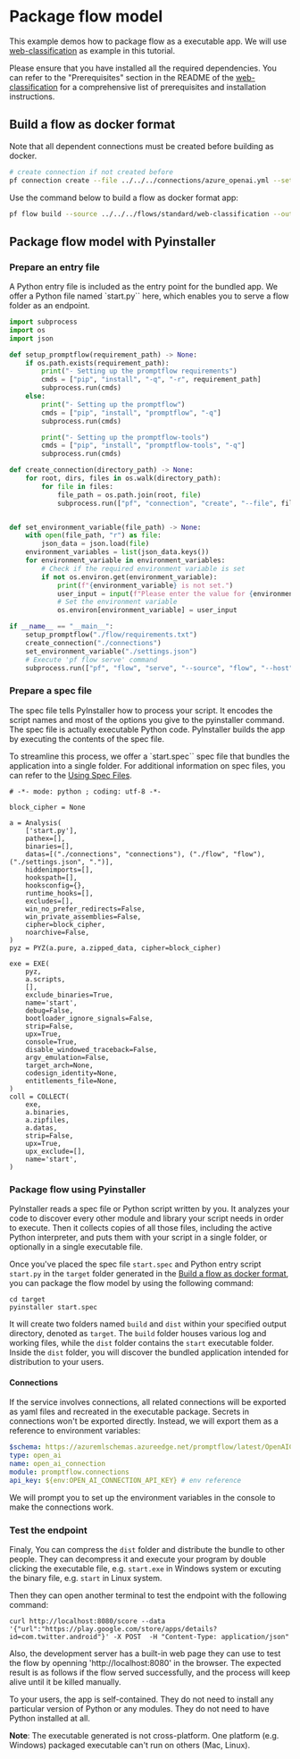 # Package flow model
This example demos how to package flow as a executable app. 
We will use [web-classification](../../../flows/standard/web-classification/README.md) as example in this tutorial.

Please ensure that you have installed all the required dependencies. You can refer to the "Prerequisites" section in the README of the [web-classification](../../../flows/standard/web-classification/README.md#Prerequisites) for a comprehensive list of prerequisites and installation instructions.

## Build a flow as docker format

Note that all dependent connections must be created before building as docker.
```bash
# create connection if not created before
pf connection create --file ../../../connections/azure_openai.yml --set api_key=<your_api_key> api_base=<your_api_base> --name open_ai_connection
```

Use the command below to build a flow as docker format app:

```bash
pf flow build --source ../../../flows/standard/web-classification --output target --format docker
```
## Package flow model with Pyinstaller
### Prepare an entry file
A Python entry file is included as the entry point for the bundled app. We offer a Python file named `start.py`` here, which enables you to serve a flow folder as an endpoint.

```python
import subprocess
import os
import json

def setup_promptflow(requirement_path) -> None:
    if os.path.exists(requirement_path):
        print("- Setting up the promptflow requirements")
        cmds = ["pip", "install", "-q", "-r", requirement_path]
        subprocess.run(cmds)
    else:
        print("- Setting up the promptflow")
        cmds = ["pip", "install", "promptflow", "-q"]
        subprocess.run(cmds)

        print("- Setting up the promptflow-tools")
        cmds = ["pip", "install", "promptflow-tools", "-q"]
        subprocess.run(cmds)

def create_connection(directory_path) -> None:
    for root, dirs, files in os.walk(directory_path):
        for file in files:
            file_path = os.path.join(root, file)
            subprocess.run(["pf", "connection", "create", "--file", file_path])


def set_environment_variable(file_path) -> None:
    with open(file_path, "r") as file:
        json_data = json.load(file)
    environment_variables = list(json_data.keys())
    for environment_variable in environment_variables:
        # Check if the required environment variable is set
        if not os.environ.get(environment_variable):
            print(f"{environment_variable} is not set.")
            user_input = input(f"Please enter the value for {environment_variable}: ")
            # Set the environment variable
            os.environ[environment_variable] = user_input

if __name__ == "__main__":
    setup_promptflow("./flow/requirements.txt")
    create_connection("./connections")
    set_environment_variable("./settings.json")
    # Execute 'pf flow serve' command
    subprocess.run(["pf", "flow", "serve", "--source", "flow", "--host", "0.0.0.0"])
```

### Prepare a spec file
The spec file tells PyInstaller how to process your script. It encodes the script names and most of the options you give to the pyinstaller command. The spec file is actually executable Python code. PyInstaller builds the app by executing the contents of the spec file.

To streamline this process, we offer a `start.spec`` spec file that bundles the application into a single folder. For additional information on spec files, you can refer to the [Using Spec Files](https://pyinstaller.org/en/stable/spec-files.html).

```spec
# -*- mode: python ; coding: utf-8 -*-

block_cipher = None

a = Analysis(
    ['start.py'],
    pathex=[],
    binaries=[],
    datas=[("./connections", "connections"), ("./flow", "flow"), ("./settings.json", ".")],
    hiddenimports=[],
    hookspath=[],
    hooksconfig={},
    runtime_hooks=[],
    excludes=[],
    win_no_prefer_redirects=False,
    win_private_assemblies=False,
    cipher=block_cipher,
    noarchive=False,
)
pyz = PYZ(a.pure, a.zipped_data, cipher=block_cipher)

exe = EXE(
    pyz,
    a.scripts,
    [],
    exclude_binaries=True,
    name='start',
    debug=False,
    bootloader_ignore_signals=False,
    strip=False,
    upx=True,
    console=True,
    disable_windowed_traceback=False,
    argv_emulation=False,
    target_arch=None,
    codesign_identity=None,
    entitlements_file=None,
)
coll = COLLECT(
    exe,
    a.binaries,
    a.zipfiles,
    a.datas,
    strip=False,
    upx=True,
    upx_exclude=[],
    name='start',
)

```


### Package flow using Pyinstaller
PyInstaller reads a spec file or Python script written by you. It analyzes your code to discover every other module and library your script needs in order to execute. Then it collects copies of all those files, including the active Python interpreter, and puts them with your script in a single folder, or optionally in a single executable file. 

Once you've placed the spec file `start.spec` and Python entry script `start.py` in the `target` folder generated in the [Build a flow as docker format](#build-a-flow-as-docker-format), you can package the flow model by using the following command:
```shell
cd target
pyinstaller start.spec
```
It will create two folders named `build` and `dist` within your specified output directory, denoted as `target`. The `build` folder houses various log and working files, while the `dist` folder contains the `start` executable folder. Inside the `dist` folder, you will discover the bundled application intended for distribution to your users.


#### Connections
If the service involves connections, all related connections will be exported as yaml files and recreated in the executable package.
Secrets in connections won't be exported directly. Instead, we will export them as a reference to environment variables:
```yaml
$schema: https://azuremlschemas.azureedge.net/promptflow/latest/OpenAIConnection.schema.json
type: open_ai
name: open_ai_connection
module: promptflow.connections
api_key: ${env:OPEN_AI_CONNECTION_API_KEY} # env reference
```
We will prompt you to set up the environment variables in the console to make the connections work.

### Test the endpoint
Finaly, You can compress the `dist` folder and distribute the bundle to other people. They can decompress it and execute your program by double clicking the executable file, e.g. `start.exe` in Windows system or excuting the binary file, e.g. `start` in Linux system. 

Then they can open another terminal to test the endpoint with the following command:
```shell
curl http://localhost:8080/score --data '{"url":"https://play.google.com/store/apps/details?id=com.twitter.android"}' -X POST  -H "Content-Type: application/json"
```
Also, the development server has a built-in web page they can use to test the flow by openning 'http://localhost:8080' in the browser. The expected result is as follows if the flow served successfully, and the process will keep alive until it be killed manually.

To your users, the app is self-contained. They do not need to install any particular version of Python or any modules. They do not need to have Python installed at all.

**Note**: The executable generated is not cross-platform. One platform (e.g. Windows) packaged executable can't run on others (Mac, Linux). 
